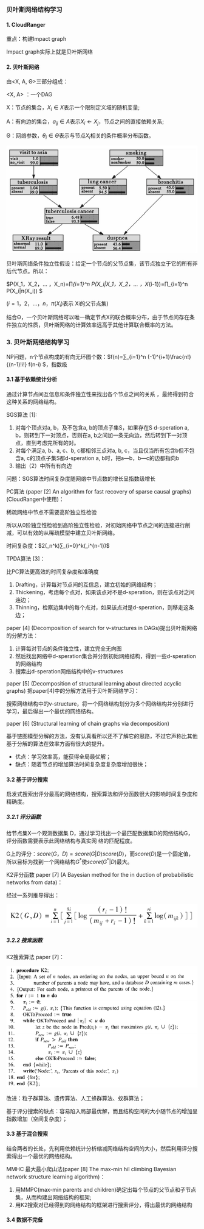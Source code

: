### 贝叶斯网络结构学习



#### 1. CloudRanger

重点：构建Impact graph

 Impact graph实际上就是贝叶斯网络



#### 2. 贝叶斯网络

由<X, A, Θ>三部分组成：

​<X, A> ：一个DAG

X：节点的集合，$X_i∈X$表示一个限制定义域的随机变量;

A：有向边的集合，$a_{ij}∈A$表示$X_i←X_j$，节点之间的直接依赖关系;

Θ：网络参数，$θ_i∈Θ$表示与节点$X_i$相关的条件概率分布函数。

<img src="img/1.png">



贝叶斯网络条件独立性假设：给定一个节点的父节点集，该节点独立于它的所有非后代节点。所以：

$P(X_1，X_2，... ，X_n)=∏_{i=1}^n P(X_i|X_1，X_2，... ，X_{i-1})=∏_{i=1}^n P(X_i|π(X_i))  $ 

($i=1，2，...，n，π(X_i)$表示 Xi的父节点集)



结合Θ，一个贝叶斯网络可以唯一确定节点X的联合概率分布，由于节点间存在条件独立的性质，贝叶斯网络的计算效率远高于其他计算联合概率的方法。



### 3. 贝叶斯网络结构学习 

NP问题，n个节点构成的有向无环图个数：$f(n)=∑_{i=1}^n (-1)^{i+1}\frac{n!}{(n-1)!i!} f(n-i) $，指数级



#### 3.1 基于依赖统计分析 

通过计算节点间互信息和条件独立性来找出各个节点之间的关系 ，最终得到符合这种关系的网络结构。



SGS算法 [1]:

1. 对每个顶点对a, b，及不包含a, b的顶点子集S，如果存在S d-speration a, b，则转到下一对顶点，否则在a, b之间加一条无向边，然后转到下一对顶点，直到考虑完所有的对。
2. 对每个满足a, b、a, c、b, c都相邻三点对a, b, c，当且仅当所有包含b但不包含a, c的顶点子集S都d-speration a, b时，把a—b，b—c的边都指向b
3. 输出（2）中所有有向边

问题：SGS算法时间复杂度随网络中节点数的增长呈指数级增长



PC算法 (paper [2] An algorithm for fast recovery of sparse causal graphs) (CloudRanger中使用)：

稀疏网络中节点不需要高阶独立性检验

所以从0阶独立性检验到高阶独立性检验，对初始网络中节点之间的连接进行削减，可以有效的从稀疏模型中建立贝叶斯网络。

时间复杂度：$2(_n^k)∑_{i=0}^k(_i^{n-1})$



TPDA算法 [3]：

比PC算法更高效的时间复杂度和准确度

1. Drafting，计算每对节点间的互信息，建立初始的网络结构；
2. Thickening，考虑每个点对，如果该点对不是d-speration，则在该点对之间连边；
3. Thinning，检察边集中的每个点对，如果该点对是d-speration，则移走这条边；



paper [4] (Decomposition of search for v-structures in DAGs)提出贝叶斯网络的分解方法：

1. 计算每对节点的条件独立性，建立完全无向图
2. 然后找出网络中d-speration集合并分割初始网络结构，得到一些d-speration的网络结构
3. 搜索出d-speration网络结构中的v-structures



paper [5] (Decomposition of structural learning about directed acyclic graphs) 把paper[4]中的分解方法用于贝叶斯网络学习：

搜索网络结构中的v-structure，将一个网络结构划分为多个网络结构并分别进行学习，最后得出一个最优的网络结构。



paper [6] (Structural learning of chain graphs via decomposition) 

基于链图模型分解的方法，没有认真看所以还不了解它的思路，不过它声称比其他基于分解的算法在效率方面有很大的提升。



- 优点：学习效率高，能获得全局最优解；
- 缺点：随着节点的增加算法时间复杂度复杂度增加很快；



#### 3.2 基于评分搜索 

启发式搜索出评分最高的网络结构，搜索算法和评分函数很大的影响时间复杂度和精确度。



##### 3.2.1 评分函数

给节点集X一个观测数据集 D，通过学习找出一个最匹配数据集D的网络结构G，评分函数需要表示此网络结构与真实网 络的匹配程度。

 G上的评分：$score(G，D)=score(G|D)score(D)$，而$score(D)$是一个固定值，所以目标为找到一个网络结构$G^*$使$score(G^*|D)$最大。



K2评分函数 paper [7] (A Bayesian method for the in duction of probabilistic networks from data)：

经过一系列推导得出：

<img src="img/2.png">



##### 3.2.2 搜索函数

K2搜索算法 paper [7]：

<img src="img/3.png">



改进：粒子群算法、遗传算法、人工蜂群算法、蚁群算法；

基于评分搜索的缺点：容易陷入局部最优解，而且结构空间的大小随节点的增加呈指数增加（空间复杂度）；



#### 3.3 基于混合搜索 

结合两者的长处，先利用依赖统计分析缩减网络结构空间的大小，然后利用评分搜索得出一个最优的网络结构。 



MMHC 最大最小爬山法(paper [8] The max-min hil climbing Bayesian network structure learning algorithm)：

1. 用MMPC(max-min parents and children)确定出每个节点的父节点和子节点集，从而构建出网络结构的框架;
2. 用K2搜索对已经得到的网络结构的框架进行搜索评分，得出最优的网络结构 





#### 3.4 数据不完备







